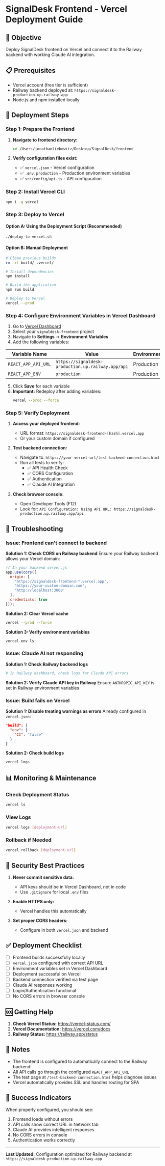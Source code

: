 # SignalDesk Frontend - Vercel Deployment Guide

## 🎯 Objective
Deploy SignalDesk frontend on Vercel and connect it to the Railway backend with working Claude AI integration.

## 📋 Prerequisites
- Vercel account (free tier is sufficient)
- Railway backend deployed at: `https://signaldesk-production.up.railway.app`
- Node.js and npm installed locally

## 🚀 Deployment Steps

### Step 1: Prepare the Frontend

1. **Navigate to frontend directory:**
   ```bash
   cd /Users/jonathanliebowitz/Desktop/SignalDesk/frontend
   ```

2. **Verify configuration files exist:**
   - ✅ `vercel.json` - Vercel configuration
   - ✅ `.env.production` - Production environment variables
   - ✅ `src/config/api.js` - API configuration

### Step 2: Install Vercel CLI

```bash
npm i -g vercel
```

### Step 3: Deploy to Vercel

#### Option A: Using the Deployment Script (Recommended)
```bash
./deploy-to-vercel.sh
```

#### Option B: Manual Deployment
```bash
# Clean previous builds
rm -rf build/ .vercel/

# Install dependencies
npm install

# Build the application
npm run build

# Deploy to Vercel
vercel --prod
```

### Step 4: Configure Environment Variables in Vercel Dashboard

1. Go to [Vercel Dashboard](https://vercel.com/dashboard)
2. Select your `signaldesk-frontend` project
3. Navigate to **Settings** → **Environment Variables**
4. Add the following variables:

| Variable Name | Value | Environment |
|--------------|-------|-------------|
| `REACT_APP_API_URL` | `https://signaldesk-production.up.railway.app/api` | Production |
| `REACT_APP_ENV` | `production` | Production |

5. Click **Save** for each variable
6. **Important:** Redeploy after adding variables:
   ```bash
   vercel --prod --force
   ```

### Step 5: Verify Deployment

1. **Access your deployed frontend:**
   - URL format: `https://signaldesk-frontend-[hash].vercel.app`
   - Or your custom domain if configured

2. **Test backend connection:**
   - Navigate to: `https://your-vercel-url/test-backend-connection.html`
   - Run all tests to verify:
     - ✅ API Health Check
     - ✅ CORS Configuration
     - ✅ Authentication
     - ✅ Claude AI Integration

3. **Check browser console:**
   - Open Developer Tools (F12)
   - Look for: `API Configuration: Using API URL: https://signaldesk-production.up.railway.app/api`

## 🔧 Troubleshooting

### Issue: Frontend can't connect to backend

**Solution 1: Check CORS on Railway backend**
Ensure your Railway backend allows your Vercel domain:
```javascript
// In your backend server.js
app.use(cors({
  origin: [
    'https://signaldesk-frontend-*.vercel.app',
    'https://your-custom-domain.com',
    'http://localhost:3000'
  ],
  credentials: true
}));
```

**Solution 2: Clear Vercel cache**
```bash
vercel --prod --force
```

**Solution 3: Verify environment variables**
```bash
vercel env ls
```

### Issue: Claude AI not responding

**Solution 1: Check Railway backend logs**
```bash
# In Railway dashboard, check logs for Claude API errors
```

**Solution 2: Verify Claude API key in Railway**
Ensure `ANTHROPIC_API_KEY` is set in Railway environment variables

### Issue: Build fails on Vercel

**Solution 1: Disable treating warnings as errors**
Already configured in `vercel.json`:
```json
"build": {
  "env": {
    "CI": "false"
  }
}
```

**Solution 2: Check build logs**
```bash
vercel logs
```

## 📊 Monitoring & Maintenance

### Check Deployment Status
```bash
vercel ls
```

### View Logs
```bash
vercel logs [deployment-url]
```

### Rollback if Needed
```bash
vercel rollback [deployment-url]
```

## 🔐 Security Best Practices

1. **Never commit sensitive data:**
   - API keys should be in Vercel Dashboard, not in code
   - Use `.gitignore` for local `.env` files

2. **Enable HTTPS only:**
   - Vercel handles this automatically

3. **Set proper CORS headers:**
   - Configure in both `vercel.json` and backend

## ✅ Deployment Checklist

- [ ] Frontend builds successfully locally
- [ ] `vercel.json` configured with correct API URL
- [ ] Environment variables set in Vercel Dashboard
- [ ] Deployment successful on Vercel
- [ ] Backend connection verified via test page
- [ ] Claude AI responses working
- [ ] Login/Authentication functional
- [ ] No CORS errors in browser console

## 🆘 Getting Help

1. **Check Vercel Status:** https://vercel-status.com/
2. **Vercel Documentation:** https://vercel.com/docs
3. **Railway Status:** https://railway.app/status

## 📝 Notes

- The frontend is configured to automatically connect to the Railway backend
- All API calls go through the configured `REACT_APP_API_URL`
- The test page at `/test-backend-connection.html` helps diagnose issues
- Vercel automatically provides SSL and handles routing for SPA

## 🎉 Success Indicators

When properly configured, you should see:
1. Frontend loads without errors
2. API calls show correct URL in Network tab
3. Claude AI provides intelligent responses
4. No CORS errors in console
5. Authentication works correctly

---

**Last Updated:** Configuration optimized for Railway backend at `https://signaldesk-production.up.railway.app`